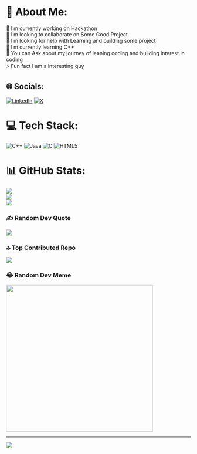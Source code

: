 # 💫 About Me:
🔭 I’m currently working on Hackathon<br>👯 I’m looking to collaborate on Some Good Project <br>🤝 I’m looking for help with Learning and building some project<br>🌱 I’m currently learning C++<br>💬 You can Ask about my journey of leaning coding and building interest in coding<br>⚡ Fun fact I am a interesting guy 


## 🌐 Socials:
[![LinkedIn](https://img.shields.io/badge/LinkedIn-%230077B5.svg?logo=linkedin&logoColor=white)](https://linkedin.com/in/keshav-jindal-092088291) [![X](https://img.shields.io/badge/X-black.svg?logo=X&logoColor=white)](https://x.com/@keshav4120) 

# 💻 Tech Stack:
![C++](https://img.shields.io/badge/c++-%2300599C.svg?style=for-the-badge&logo=c%2B%2B&logoColor=white) ![Java](https://img.shields.io/badge/java-%23ED8B00.svg?style=for-the-badge&logo=openjdk&logoColor=white) ![C](https://img.shields.io/badge/c-%2300599C.svg?style=for-the-badge&logo=c&logoColor=white) ![HTML5](https://img.shields.io/badge/html5-%23E34F26.svg?style=for-the-badge&logo=html5&logoColor=white)
# 📊 GitHub Stats:
![](https://github-readme-stats.vercel.app/api?username=Keshav4120&theme=blue-green&hide_border=false&include_all_commits=false&count_private=false)<br/>
![](https://github-readme-streak-stats.herokuapp.com/?user=Keshav4120&theme=blue-green&hide_border=false)<br/>
![](https://github-readme-stats.vercel.app/api/top-langs/?username=Keshav4120&theme=blue-green&hide_border=false&include_all_commits=false&count_private=false&layout=compact)

### ✍️ Random Dev Quote
![](https://quotes-github-readme.vercel.app/api?type=horizontal&theme=light)

### 🔝 Top Contributed Repo
![](https://github-contributor-stats.vercel.app/api?username=Keshav4120&limit=5&theme=dark&combine_all_yearly_contributions=true)

### 😂 Random Dev Meme
<img src='https://memer-new.vercel.app/' style="height: 400px;"/>

---
[![](https://visitcount.itsvg.in/api?id=Keshav4120&icon=2&color=0)](https://visitcount.itsvg.in)

<!-- Proudly created with GPRM ( https://gprm.itsvg.in ) -->
